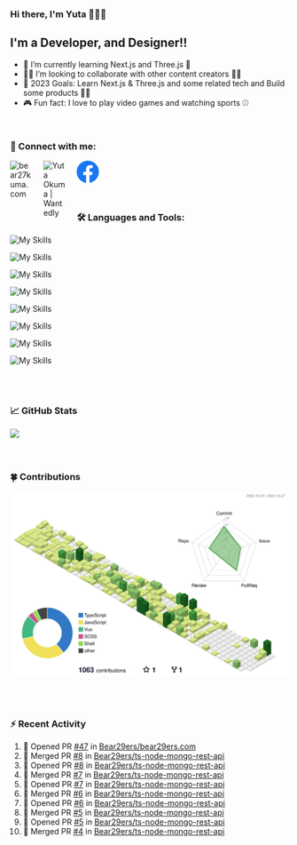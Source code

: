 ### Hi there, I'm Yuta 🤟🏻🐻

## I'm a Developer, and Designer!!

- 🌱 I’m currently learning Next.js and Three.js 🤣
- 👬🏻 I’m looking to collaborate with other content creators 👋🏻
- 🥅 2023 Goals: Learn Next.js & Three.js and some related tech and Build some products 💪🏻
- 🎮 Fun fact: I love to play video games and watching sports ⚾️

<br />

### :wave: Connect with me:

[<img align="left" alt="bear27kuma.com" width="40px" src="https://user-images.githubusercontent.com/39920490/156489586-f125813b-e344-46d6-9306-f5786684b976.jpg" style="margin-right: 20px;" />](https://bear29ers.github.io/)
[<img align="left" alt="Yuta Okuma | Wantedly" width="40px" src="https://user-images.githubusercontent.com/39920490/156489528-fdc520d6-10f1-43b6-8bf8-fadf8dcf1a90.jpg" style="margin-right: 20px;" />](https://www.wantedly.com/id/yuta_okuma_b)
[<img align="left" alt="Yuta Okuma | Facebook" width="40px" src="https://github.com/github/explore/blob/main/topics/facebook/facebook.png?raw=true" style="margin-right: 20px;" />](https://www.facebook.com/kumakuma1129/)

[//]: # '[<img align="left" alt="Yuta Okuma | Instagram" width="40px" src="https://github.com/github/explore/blob/main/topics/instagram/instagram.png?raw=true" />](https://www.instagram.com/bear_27earl/)'

<br />
<br />
<br />
<br />

### :hammer_and_wrench: Languages and Tools:

![My Skills](https://skillicons.dev/icons?i=html,css,sass,tailwind,bootstrap,js,ts)

![My Skills](https://skillicons.dev/icons?i=jquery,threejs,react,emotion,styledcomponents,materialui,nextjs)

![My Skills](https://skillicons.dev/icons?i=vercel,vue,nuxt,vite,nodejs,express,jest)

![My Skills](https://skillicons.dev/icons?i=regex,webpack,babel,php,laravel,mysql,sqlite)

![My Skills](https://skillicons.dev/icons?i=docker,git,github,githubactions,aws,gcp,firebase)

![My Skills](https://skillicons.dev/icons?i=vim,neovim,linux,bash,lua,markdown,svg)

![My Skills](https://skillicons.dev/icons?i=idea,vscode,atom,figma,xd,ps,ai)

![My Skills](https://skillicons.dev/icons?i=pr,ae,postman,sentry,codepen,stackoverflow,discord)

<br />
<br />

### :chart_with_upwards_trend: GitHub Stats

<div style="display: flex;">
    <a href="https://github.com/Bear29ers">
        <img height="220px;" src="https://github-readme-stats-bear29ers.vercel.app/api?username=Bear29ers&show_icons=true&theme=bear">
    </a>
</div>

<br />
<br />

### :four_leaf_clover: Contributions

![](./profile-3d-contrib/profile-green-animate.svg)

<br />
<br />

### :zap: Recent Activity

<!--START_SECTION:activity-->

1. 💪 Opened PR [#47](https://github.com/Bear29ers/bear29ers.com/pull/47) in [Bear29ers/bear29ers.com](https://github.com/Bear29ers/bear29ers.com)
2. 🎉 Merged PR [#8](https://github.com/Bear29ers/ts-node-mongo-rest-api/pull/8) in [Bear29ers/ts-node-mongo-rest-api](https://github.com/Bear29ers/ts-node-mongo-rest-api)
3. 💪 Opened PR [#8](https://github.com/Bear29ers/ts-node-mongo-rest-api/pull/8) in [Bear29ers/ts-node-mongo-rest-api](https://github.com/Bear29ers/ts-node-mongo-rest-api)
4. 🎉 Merged PR [#7](https://github.com/Bear29ers/ts-node-mongo-rest-api/pull/7) in [Bear29ers/ts-node-mongo-rest-api](https://github.com/Bear29ers/ts-node-mongo-rest-api)
5. 💪 Opened PR [#7](https://github.com/Bear29ers/ts-node-mongo-rest-api/pull/7) in [Bear29ers/ts-node-mongo-rest-api](https://github.com/Bear29ers/ts-node-mongo-rest-api)
6. 🎉 Merged PR [#6](https://github.com/Bear29ers/ts-node-mongo-rest-api/pull/6) in [Bear29ers/ts-node-mongo-rest-api](https://github.com/Bear29ers/ts-node-mongo-rest-api)
7. 💪 Opened PR [#6](https://github.com/Bear29ers/ts-node-mongo-rest-api/pull/6) in [Bear29ers/ts-node-mongo-rest-api](https://github.com/Bear29ers/ts-node-mongo-rest-api)
8. 🎉 Merged PR [#5](https://github.com/Bear29ers/ts-node-mongo-rest-api/pull/5) in [Bear29ers/ts-node-mongo-rest-api](https://github.com/Bear29ers/ts-node-mongo-rest-api)
9. 💪 Opened PR [#5](https://github.com/Bear29ers/ts-node-mongo-rest-api/pull/5) in [Bear29ers/ts-node-mongo-rest-api](https://github.com/Bear29ers/ts-node-mongo-rest-api)
10. 🎉 Merged PR [#4](https://github.com/Bear29ers/ts-node-mongo-rest-api/pull/4) in [Bear29ers/ts-node-mongo-rest-api](https://github.com/Bear29ers/ts-node-mongo-rest-api)

<!--END_SECTION:activity-->
